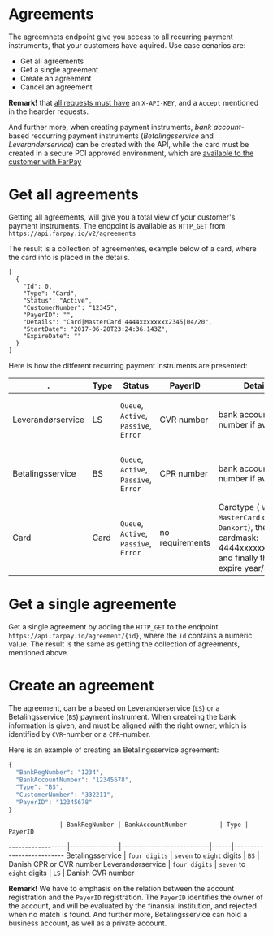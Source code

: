 # Agreements
The agreemnets endpoint give you access to all recurring payment instruments, 
that your customers have aquired. Use case cenarios are:
* Get all agreements
* Get a single agreement
* Create an agreement
* Cancel an agreement

**Remark!** that [all requests must have](All-Requests.md) an `X-API-KEY`, and a `Accept` mentioned in the hearder requests. 

And further more, when creating payment instruments, *bank account*-based reccurring payment instruments (*Betalingsservice* and *Leverandørservice*) can be created with the API, while the card must be created in a secure PCI approved environment, which are [available to the customer with FarPay](Customer-Create-PaymentInstruments-By-Email.md) 

# Get all agreements
Getting all agreements, will give you a total view of your customer's payment instruments.
The endpoint is available as `HTTP_GET` from `https://api.farpay.io/v2/agreements`

The result is a collection of agreementes, example below of a card, where the card info is placed in the details.
````Javsacript
[
  {
    "Id": 0,
    "Type": "Card",
    "Status": "Active",
    "CustomerNumber": "12345",
    "PayerID": "",
    "Details": "Card|MasterCard|4444xxxxxxxx2345|04/20",
    "StartDate": "2017-06-20T23:24:36.143Z",
    "ExpireDate": ""
  }
]
````
Here is how the different recurring payment instruments are presented:

 .  | Type | Status | PayerID |Details | StartDate | ExpireDate
----|------|--------|---------|--------|-----------|------------   
Leverandørservice | LS | `Queue`, `Active`, `Passive`, `Error` | CVR number | bank account number if available | start date | has no exire date, but will be terminated on request 
Betalingsservice | BS | `Queue`, `Active`, `Passive`, `Error` | CPR number |  bank account number if available | start date | has no exire date, but will be terminated on request 
Card | Card | `Queue`, `Active`, `Passive`, `Error` | no requirements | Cardtype ( `Visa`, `MasterCard` or `Dankort`), the the cardmask: 4444xxxxxxxx2345 and finally the expire year/month | start date | expire date

# Get a single agreemente
Get a single agreement by adding the `HTTP_GET` to the endpoint `https://api.farpay.io/agreement/{id}`, where the `id` contains a numeric value. The result is the same as getting the collection of agreements, mentioned above.

# Create an agreement
The agreement, can be a based on Leverandørservice (`LS`) or a Betalingsservice (`BS`) payment instrument.
When createing the bank information is given, and must be aligned with the right owner, which is identified by `CVR`-number or a `CPR`-number.

Here is an example of creating an Betalingsservice agreement:

```Javascript
{
  "BankRegNumber": "1234",
  "BankAccountNumber": "12345678",
  "Type": "BS",
  "CustomerNumber": "332211",
  "PayerID": "12345678"
}
```

                  | BankRegNumber | BankAccountNumber         | Type | PayerID  
------------------|---------------|---------------------------|------|--------------------------
Betalingsservice  | `four digits` | `seven` to `eight` digits | `BS` | Danish CPR or CVR number
Leverandørservice | `four digits` | `seven` to `eight` digits | `LS` | Danish CVR number

**Remark!** We have to emphasis on the relation between the account registration and the `PayerID` registration. The `PayerID` identifies the owner of the account, and will be evaluated by the finansial institution, and rejected when no match is found.
And further more, Betalingsservice can hold a business account, as well as a private account. 
